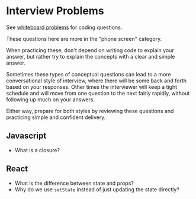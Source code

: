 # Interview Problems

See [whiteboard problems](./whiteboard-problems) for coding questions.

These questions here are more in the "phone screen" category.

When practicing these, don't depend on writing code to explain your answer, but rather try to explain the concepts with a clear and simple answer.

Sometimes these types of conceptual questions can lead to a more conversational style of interview, where there will be some back and forth based on your responses. Other times the interviewer will keep a tight schedule and will move from one question to the next fairly rapidly, without following up much on your answers.

Either way, prepare for both styles by reviewing these questions and practicing simple and confident delivery.

## Javascript

* What is a closure?

## React

* What is the difference between state and props?
* Why do we use `setState` instead of just updating the state directly?
